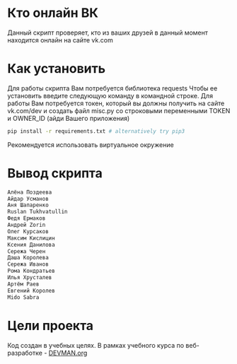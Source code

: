 
# Кто онлайн ВК
Данный скрипт проверяет, кто из ваших друзей в данный момент находится онлайн на сайте vk.com

# Как установить
Для работы скрипта Вам потребуется библиотека requests
Чтобы ее установить введите следующую команду в командной строке.
Для работы Вам потребуется токен, который вы должны получить на сайте vk.com/dev и создать файл misc.py со строковыми переменными TOKEN и OWNER_ID (айди Вашего приложения)

```bash
pip install -r requirements.txt # alternatively try pip3
```
Рекомендуется использовать виртуальное окружение
# Вывод скрипта
``` bash 
Алёна Поздеева
Айдар Усманов
Аня Шапаренко
Ruslan Tukhvatullin
Федя Ермаков
Андрей Zorin
Олег Курсаков
Максим Кислицин
Ксения Данилова
Сережа Черен
Даша Королева
Сережа Иванов
Рома Кондратьев
Илья Хрусталев
Артём Раев
Евгений Королев
Mido Sabra
```


# Цели проекта
Код создан в учебных целях. В рамках учебного курса по веб-разработке -  [DEVMAN.org](https://devman.org/)

